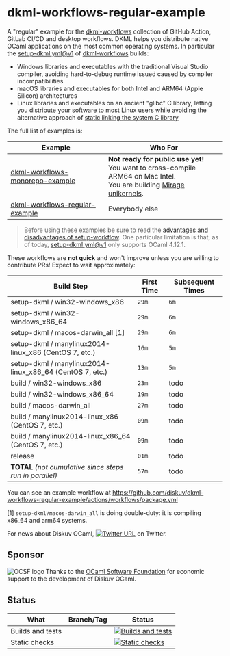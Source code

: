 # dkml-workflows-regular-example

A "regular" example for the [dkml-workflows](https://github.com/diskuv/dkml-workflows#dkml-workflows)
collection of GitHub Action, GitLab CI/CD and desktop workflows. DKML helps you
distribute native OCaml applications on the most common operating systems.
In particular the [setup-dkml.yml@v1] of [dkml-workflows] builds:
* Windows libraries and executables with the traditional Visual Studio compiler, avoiding hard-to-debug runtime issued caused by compiler incompatibilities
* macOS libraries and executables for both Intel and ARM64 (Apple Silicon) architectures
* Linux libraries and executables on an ancient "glibc" C library, letting you distribute your software to most Linux users
  while avoiding the alternative approach of [static linking the system C library](https://gavinhoward.com/2021/10/static-linking-considered-harmful-considered-harmful/)

The full list of examples is:

| Example                                                                                      | Who For                                                                                                                                         |
| -------------------------------------------------------------------------------------------- | ----------------------------------------------------------------------------------------------------------------------------------------------- |
| [dkml-workflows-monorepo-example](https://github.com/diskuv/dkml-workflows-monorepo-example) | **Not ready for public use yet!**<br>You want to cross-compile ARM64 on Mac Intel.<br>You are building [Mirage unikernels](https://mirage.io/). |
| [dkml-workflows-regular-example](https://github.com/diskuv/dkml-workflows-regular-example)   | Everybody else                                                                                                                                  |

> Before using these examples be sure to read the [advantages and disadvantages of setup-workflow][setup-dkml.yml@v1].
> One particular limitation is that, as of today, [setup-dkml.yml@v1] only supports OCaml 4.12.1.

These workflows are **not quick** and won't improve unless you are willing to contribute PRs!
Expect to wait approximately:

| Build Step                                               | First Time | Subsequent Times |
| -------------------------------------------------------- | ---------- | ---------------- |
| setup-dkml / win32-windows_x86                           | `29m`      | `6m`             |
| setup-dkml / win32-windows_x86_64                        | `29m`      | `6m`             |
| setup-dkml / macos-darwin_all [1]                        | `29m`      | `6m`             |
| setup-dkml / manylinux2014-linux_x86 (CentOS 7, etc.)    | `16m`      | `5m`             |
| setup-dkml / manylinux2014-linux_x86_64 (CentOS 7, etc.) | `13m`      | `5m`             |
| build / win32-windows_x86                                | `23m`      | todo             |
| build / win32-windows_x86_64                             | `19m`      | todo             |
| build / macos-darwin_all                                 | `27m`      | todo             |
| build / manylinux2014-linux_x86 (CentOS 7, etc.)         | `09m`      | todo             |
| build / manylinux2014-linux_x86_64 (CentOS 7, etc.)      | `09m`      | todo             |
| release                                                  | `01m`      | todo             |
| **TOTAL** *(not cumulative since steps run in parallel)* | `57m`      | todo             |

You can see an example workflow at https://github.com/diskuv/dkml-workflows-regular-example/actions/workflows/package.yml

[1] `setup-dkml/macos-darwin_all` is doing double-duty: it is compiling x86_64 and arm64 systems.

For news about Diskuv OCaml,
[![Twitter URL](https://img.shields.io/twitter/url/https/twitter.com/diskuv.svg?style=social&label=Follow%20%40diskuv)](https://twitter.com/diskuv) on Twitter.

## Sponsor

<a href="https://ocaml-sf.org">
<img align="left" alt="OCSF logo" src="https://ocaml-sf.org/assets/ocsf_logo.svg"/>
</a>
Thanks to the <a href="https://ocaml-sf.org">OCaml Software Foundation</a>
for economic support to the development of Diskuv OCaml.
<p/>

## Status

| What             | Branch/Tag | Status                                                                                                                                                                                                      |
| ---------------- | ---------- | ----------------------------------------------------------------------------------------------------------------------------------------------------------------------------------------------------------- |
| Builds and tests |            | [![Builds and tests](https://github.com/diskuv/dkml-workflows-regular-example/actions/workflows/build.yml/badge.svg)](https://github.com/diskuv/dkml-workflows-regular-example/actions/workflows/build.yml) |
| Static checks    |            | [![Static checks](https://github.com/diskuv/dkml-workflows-regular-example/actions/workflows/static.yml/badge.svg)](https://github.com/diskuv/dkml-workflows-regular-example/actions/workflows/static.yml)  |

[dkml-workflows]: https://github.com/diskuv/dkml-workflows#dkml-workflows
[setup-dkml.yml@v1]: https://github.com/diskuv/dkml-workflows/tree/v1#setup-dkml-auto-generating-github-releases-for-ocaml-native-executables
